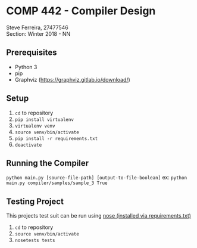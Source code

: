 # COMP 442 - Compiler Design

Steve Ferreira, 27477546  
Section: Winter 2018 - NN

## Prerequisites
- Python 3
- pip
- Graphviz (https://graphviz.gitlab.io/download/)

## Setup
1. `cd` to repository
2. `pip install virtualenv`
3. `virtualenv venv`
4. `source venv/bin/activate`
5.  `pip install -r requirements.txt`
6.  `deactivate`

## Running the Compiler
`python main.py [source-file-path] [output-to-file-boolean]`
	ex: `python main.py compiler/samples/sample_3 True`
## Testing Project
This projects test suit can be run using [nose (installed via requirements.txt)](http://nose.readthedocs.io/en/latest/)
1. `cd` to repository
2. `source venv/bin/activate`
3. `nosetests tests`
